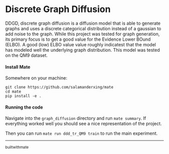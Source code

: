 # Discrete Graph Diffusion

DDGD, discrete graph diffusion is a diffusion model that is able to generate
graphs and uses a discrete categorical distribution instead of a gaussian to add
noise to the graph. While this project was tested for graph generation, its
primary focus is to get a good value for the Evidence Lower BOund (ELBO). A good
(low) ELBO value value roughly indicatest that the model has modeled well the
underlying graph distribution. This model was tested on the QM9 dataset.

#### Install Mate

Somewhere on your machine:

```
git clone https://github.com/salamanderxing/mate
cd mate
pip install -e .
```

#### Running the code

Navigate into the `graph_diffusion` directory and run `mate summary`. If
everything worked well you should see a nice representation of the project.

Then you can run `mate run ddd_tr_QM9 train` to run the main experiment.

---

<small>builtwithmate</small>
